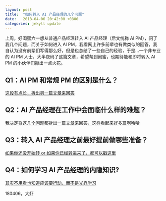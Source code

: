 ```yaml
---
layout: post
title:  "如何转入 AI 产品经理的几个问题"
date:   2018-04-06 20:42:00 +0800
categories: jekyll update
---
```



上周，好闺蜜六一想从普通产品经理转入 AI 产品经理（后文统称 AI PM），问了我几个问题，而关于如何进入 AI PM，我看网上许多前辈也有做类似的回答，我自认为没有前辈们写得那么好，但是也总结了一些自己的经验，于是...一个非专业的 AI PM 人士，大半夜码了这篇文章，希望帮到闺蜜，也期待能和即将转入 AI PM 的小伙伴们擦出一点火花。

## Q1：AI PM 和常规 PM 的区别是什么？

[这段有点长，拆出另一篇文章来回答](http://www.ramywu.com/jekyll/update/2018/04/09/Difference-between-AI-PM-and-PM.html)


## Q2：AI 产品经理在工作中会面临什么样的难题？

[我决定将这几个问题都拆出一篇文章来回答，这样看起来好多篇啊哈哈](http://www.ramywu.com/jekyll/update/2018/04/09/What-Problems-in-AI-PM-works.html)


## Q3：转入 AI 产品经理之前最好提前做哪些准备？

[如果你还没开始转 or 如果你已经转进来了，都可以戳这里](http://www.ramywu.com/jekyll/update/2018/04/09/Get-Ready-For-AI-PM.html)


## Q4：如何学习 AI 产品经理的内隐知识?

[其实不用看也知道应该要行动，而不是光靠学习](http://www.ramywu.com/jekyll/update/2018/04/09/How-to-Learn-AI-PM-Tacit-Knowledge.html)


180406，大虾


